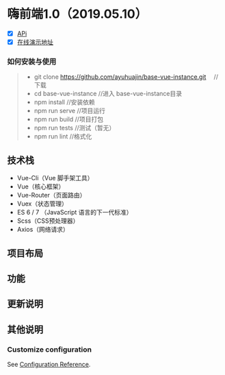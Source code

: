 # 嗨前端1.0（2019.05.10）
- [x] [APi](http://baidu.com) 
- [x] [在线演示地址](http://baidu.com)

### 如何安装与使用
> * git clone  https://github.com/ayuhuajin/base-vue-instance.git  &emsp;// 下载 
> * cd base-vue-instance //进入 base-vue-instance目录
> * npm install //安装依赖
> * npm run serve //项目运行
> * npm run build  //项目打包
> * npm run tests  //测试（暂无）
> * npm run lint  //格式化


## 技术栈

- Vue-Cli（Vue 脚手架工具）
- Vue（核心框架）
- Vue-Router（页面路由）
- Vuex（状态管理）
- ES 6 / 7 （JavaScript 语言的下一代标准）
- Scss（CSS预处理器）
- Axios（网络请求）
  

## 项目布局

## 功能


## 更新说明

## 其他说明



### Customize configuration
See [Configuration Reference](https://cli.vuejs.org/config/).
